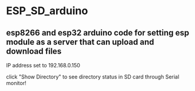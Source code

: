 # ESP_SD_arduino
## esp8266 and esp32 arduino code for setting esp module as a server that can upload and download files

IP address set to 192.168.0.150

click "Show Directory" to see directory status in SD card through Serial monitor!
 
